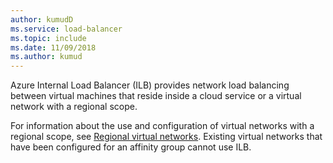 ```yaml
---
author: kumudD
ms.service: load-balancer
ms.topic: include
ms.date: 11/09/2018	
ms.author: kumud
---
```

Azure Internal Load Balancer (ILB) provides network load balancing between virtual machines that reside inside a cloud service or a virtual network with a regional scope.

For information about the use and configuration of virtual networks with a regional scope, see [Regional virtual networks](../articles/virtual-network/virtual-networks-migrate-to-regional-vnet.md). Existing virtual networks that have been configured for an affinity group cannot use ILB.
